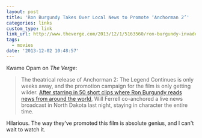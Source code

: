 ```yaml
---
layout: post
title: 'Ron Burgundy Takes Over Local News to Promote ‘Anchorman 2’'
categories: links
custom_type: link
link_url: http://www.theverge.com/2013/12/1/5163560/ron-burgundy-invades-local-news-to-promote-anchorman-2
tags:
  - movies
date: '2013-12-02 10:48:57'
---
```

Kwame Opam on *The Verge*:

>The theatrical release of Anchorman 2: The Legend Continues is only weeks away, and the promotion campaign for the film is only getting wilder. [After starring in 50 short clips where Ron Burgundy reads news from around the world](http://www.theverge.com/2013/11/25/5143208/anchorman-2-targets-the-social-web-with-more-than-50-short-videos), Will Ferrell co-anchored a live news broadcast in North Dakota last night, staying in character the entire time.

Hilarious. The way they've promoted this film is absolute genius, and I can't wait to watch it.

